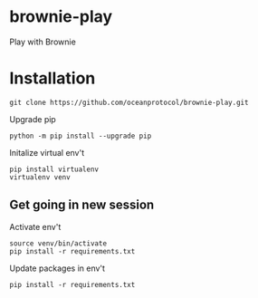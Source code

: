 # brownie-play
Play with Brownie

# Installation

```console
git clone https://github.com/oceanprotocol/brownie-play.git
```

Upgrade pip
```console
python -m pip install --upgrade pip
```

Initalize virtual env't
```console
pip install virtualenv
virtualenv venv 
```

## Get going in new session

Activate env't
```console
source venv/bin/activate 
pip install -r requirements.txt 
```

Update packages in env't
```console
pip install -r requirements.txt 
```
